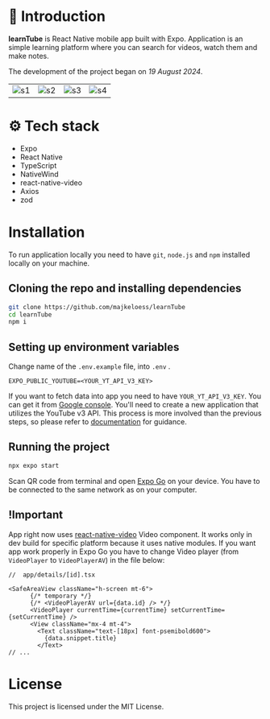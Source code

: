 # 👋 Introduction

**learnTube** is React Native mobile app built with Expo. Application is an simple learning platform where you can search for videos, watch them and make notes.

The development of the project began on _19 August 2024_.

<table>
  <tr>
    <td><img src="https://github.com/user-attachments/assets/e44da9dd-691a-404e-b767-8ab47af427b1" alt="s1"></td>
    <td><img src="https://github.com/user-attachments/assets/fbfe5d42-a0d4-4ed2-99dc-a093171842c7" alt="s2"></td>
    <td><img src="https://github.com/user-attachments/assets/31793aaf-dcf2-41af-84af-370df77e25d5" alt="s3"></td>
    <td><img src="https://github.com/user-attachments/assets/c80751b5-060d-4e77-84d8-6a232499db45" alt="s4"></td>
  </tr>
</table>



# ⚙️ Tech stack

- Expo
- React Native
- TypeScript
- NativeWind
- react-native-video
- Axios
- zod

# Installation

To run application locally you need to have `git`, `node.js` and `npm` installed locally on your machine.

## Cloning the repo and installing dependencies

```bash
git clone https://github.com/majkeloess/learnTube
cd learnTube
npm i
```

## Setting up environment variables

Change name of the `.env.example` file, into `.env` .

```env
EXPO_PUBLIC_YOUTUBE=<YOUR_YT_API_V3_KEY>

```

If you want to fetch data into app you need to have `YOUR_YT_API_V3_KEY`. You can get it from [Google console](https://console.cloud.google.com/). You'll need to create a new application that utilizes the YouTube v3 API. This process is more involved than the previous steps, so please refer to [documentation](https://developers.google.com/youtube/v3/docs) for guidance.

## Running the project

```bash
npx expo start
```

Scan QR code from terminal and open [Expo Go](https://expo.dev/go) on your device. You have to be connected to the same network as on your computer. 

## !Important
App right now uses [react-native-video](https://github.com/TheWidlarzGroup/react-native-video) Video component. It works only in dev build for specific platform because it uses native modules. If you want app work properly in Expo Go you have to change Video player (from `VideoPlayer` to `VideoPlayerAV`) in the file below:

```tsx
//  app/details/[id].tsx

<SafeAreaView className="h-screen mt-6">
      {/* temporary */}
      {/* <VideoPlayerAV url={data.id} /> */}
      <VideoPlayer currentTime={currentTime} setCurrentTime={setCurrentTime} />
      <View className="mx-4 mt-4">
        <Text className="text-[18px] font-psemibold600">
          {data.snippet.title}
        </Text>
// ...

```

# License

This project is licensed under the MIT License.
